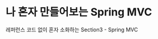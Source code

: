# 나 혼자 만들어보는 Spring MVC
레퍼런스 코드 없이 혼자 소화하는 Section3 - Spring MVC



[//]: # (TODO Stub Data 구현 : com.cafe.member.controller.stub)

[//]: # (TODO 트랜잭션 기능 구현 : com.cafe.config)

[//]: # (TODO email sender 기능 구현 com.cafe.utils.email)

[//]: # (TODO Event Listener com.cafe.utils.event )

[//]: # (TODO Testing)

[//]: # (TODO API 문서 작성 코드)

[//]: # (TODO local / production 개발환경 분리)

[//]: # (TODO File upload 기능 구현)

[//]: # (TODO Rest Template 또는 WebClient)

[//]: # (TODO Spring BeanWrapper : design pattern)

[//]: # (TODO Discord 메세지 봇 또는 Slack 메세지 봇)